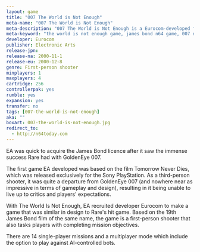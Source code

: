 ```yaml
---
layout: game
title: "007 The World is Not Enough"
meta-name: "007 The World is Not Enough"
meta-description: "007 The World is Not Enough is a Eurocom-developed first-person shooter game for the Nintendo 64. It released in 2000 and is based on the film of the same name."
meta-keyword: "the world is not enough game, james bond n64 game, 007 n64 game, nintendo 64, eurocom, electronic arts"
developer: Eurocom
publisher: Electronic Arts
release-jpn: 
release-na: 2000-11-1
release-eu: 2000-12-8
genre: First-person shooter
minplayers: 1
maxplayers: 4
cartridge: 256
controllerpak: yes
rumble: yes
expansion: yes
transfer: no
tags: [007-the-world-is-not-enough]
aka: ""
boxart: 007-the-world-is-not-enough.jpg
redirect_to:
  - http://n64today.com
---
```


EA was quick to acquire the James Bond licence after it saw the immense success Rare had with GoldenEye 007.

The first game EA developed was based on the film Tomorrow Never Dies, which was released exclusively for the Sony PlayStation. As a third-person shooter, it was quite a departure from GoldenEye 007 (and nowhere near as impressive in terms of gameplay and design), resulting in it being unable to live up to critics and players' expectations.

With The World Is Not Enough, EA recruited developer Eurocom to make a game that was similar in design to Rare's hit game. Based on the 19th James Bond film of the same name, the game is a first-person shooter that also tasks players with completing mission objectives.

There are 14 single-player missions and a multiplayer mode which include the option to play against AI-controlled bots.
